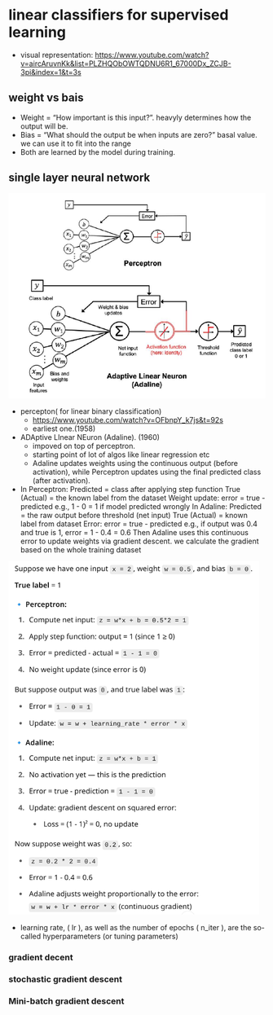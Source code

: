 # linear classifiers for supervised learning
- visual representation: https://www.youtube.com/watch?v=aircAruvnKk&list=PLZHQObOWTQDNU6R1_67000Dx_ZCJB-3pi&index=1&t=3s 
 ## weight vs bais
- Weight = “How important is this input?”. heavyly determines how the output will be.
- Bias = “What should the output be when inputs are zero?” basal value. we can use it to fit into the range
- Both are learned by the model during training.
## single layer neural network
 ![example](../img/2.png)
  - percepton( for linear binary classification)
    - https://www.youtube.com/watch?v=OFbnpY_k7js&t=92s
    - earliest one.(1958)
  - ADAptive LInear NEuron (Adaline). (1960)
    - impoved on top of perceptron. 
    - starting point of lot of algos like linear regression etc
    - Adaline updates weights using the continuous output (before activation), while Perceptron updates using the final predicted class (after activation).
 - In Perceptron:
Predicted = class after applying step function
True (Actual) = the known label from the dataset
Weight update:
error = true - predicted
e.g., 1 - 0 = 1 if model predicted wrongly
In Adaline:
Predicted = the raw output before threshold (net input)
True (Actual) = known label from dataset
Error:
error = true - predicted
e.g., if output was 0.4 and true is 1, error = 1 - 0.4 = 0.6
Then Adaline uses this continuous error to update weights via gradient descent. we calculate the gradient based
on the whole training dataset

 ![example](../img/1.png)

- learning rate, ( lr ), as well as the number of
epochs ( n_iter ), are the so-called hyperparameters (or
tuning parameters) 

### gradient decent

### stochastic gradient descent

### Mini-batch gradient descent